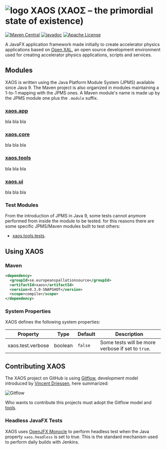 # ![logo](https://github.com/ESSICS/XAOS/blob/feature/XAOS-11/doc/logo-small.png) XAOS (ΧΑΟΣ – the primordial state of existence)
<!-- # ![logo](https://github.com/ESSICS/XAOS/blob/master/doc/logo-small.png) XAOS (ΧΑΟΣ – the primordial state of existence) -->

<!--[![Sonatype Nexus (Snapshots)](https://img.shields.io/nexus/s/https/oss.sonatype.org/se.europeanspallationsource/xaos.svg)](https://oss.sonatype.org/content/repositories/snapshots/se/europeanspallationsource/xaos/)-->
[![Maven Central](https://img.shields.io/maven-central/v/se.europeanspallationsource/xaos.svg)](https://repo1.maven.org/maven2/se/europeanspallationsource/xaos)
[![javadoc](https://www.javadoc.io/badge/se.europeanspallationsource/xaos.svg)](https://www.javadoc.io/doc/se.europeanspallationsource/xaos)
[![Apache License](https://img.shields.io/badge/license-Apache%20License%202.0-yellow.svg)](http://www.apache.org/licenses/LICENSE-2.0)

A JavaFX application framework made initially to create accelerator physics
applications based on [Open XAL](https://github.com/openxal/openxal), an open
source development environment used for creating accelerator physics
applications, scripts and services.


## Modules

XAOS is written using the Java Platform Module System (JPMS) available since
Java 9. The Maven project is also organized in modules maintaining a 1-to-1
mapping with the JPMS ones. A Maven module's name is made up by the JPMS module
one plus the `.module` suffix.

### [xaos.app](https://github.com/ESSICS/XAOS/tree/feature/XAOS-11/xaos.app.module)
<!-- ### [xaos.app](https://github.com/ESSICS/XAOS/tree/master/xaos.app.module) -->

bla bla bla

### [xaos.core](https://github.com/ESSICS/XAOS/tree/feature/XAOS-11/xaos.core.module)
<!-- ### [xaos.core](https://github.com/ESSICS/XAOS/tree/master/xaos.core.module) -->

bla bla bla

### [xaos.tools](https://github.com/ESSICS/XAOS/tree/feature/XAOS-11/xaos.tools.module)
<!-- ### [xaos.tools](https://github.com/ESSICS/XAOS/tree/master/xaos.tools.module) -->

bla bla bla

### [xaos.ui](https://github.com/ESSICS/XAOS/tree/feature/XAOS-11/xaos.ui.module)
<!-- ### [xaos.ui](https://github.com/ESSICS/XAOS/tree/master/xaos.ui.module) -->

bla bla bla

### Test Modules

From the introduction of JPMS in Java 9, some tests cannot anymore performed from
inside the module to be tested. for this reasons there are some specific
JPMS/Maven modules built to test others:

* [xaos.tools.tests](https://github.com/ESSICS/XAOS/tree/feature/XAOS-11/xaos.tools.tests.module).
<!-- * [xaos.tools.tests](https://github.com/ESSICS/XAOS/tree/master/xaos.tools.tests.module). -->

## Using XAOS


### Maven

```xml
<dependency>
  <groupId>se.europeanspallationsource</groupId>
  <artifactId>xaos</artifactId>
  <version>0.3.0-SNAPSHOT</version>
  <scope>compile</scope>
</dependency>
```


### System Properties

XAOS defines the following system properties:

Property | Type | Default | Description
-------- | ---- | ------- | -----------
xaos.test.verbose | boolean | `false` | Some tests will be more verbose if set to `true`.


## Contributing XAOS


The XAOS project on GitHub is using [Gitflow](https://blog.axosoft.com/gitflow/),
development model introduced by [Vincent Driessen](http://nvie.com/posts/a-successful-git-branching-model/),
here summarized:

![Gitflow](http://nvie.com/img/git-model@2x.png)

Who wants to contribute this projects must adopt the Gitflow model and
[tools](https://github.com/nvie/gitflow).


### Headless JavaFX Tests

XAOS uses [OpenJFX Monocle](https://github.com/TestFX/Monocle) to perform headless
test when the Java property `xaos.headless` is set to true. This is the standard
mechanism used to perform daily builds with Jenkins.
